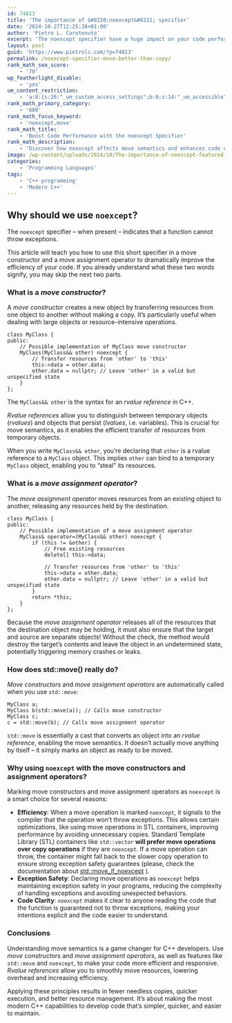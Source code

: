 ```yaml
---
id: 74813
title: 'The importance of &#8220;noexcept&#8221; specifier'
date: '2024-10-27T12:25:38+01:00'
author: 'Pietro L. Carotenuto'
excerpt: 'The noexcept specifier have a huge impact on your code performance. Let''s briefly try to understand why.'
layout: post
guid: 'https://www.pietrolc.com/?p=74813'
permalink: /noexcept-specifier-move-better-than-copy/
rank_math_seo_score:
    - '70'
wp_featherlight_disable:
    - 'yes'
um_content_restriction:
    - 'a:8:{s:26:"_um_custom_access_settings";b:0;s:14:"_um_accessible";i:0;s:28:"_um_access_hide_from_queries";b:0;s:19:"_um_noaccess_action";i:0;s:30:"_um_restrict_by_custom_message";i:0;s:27:"_um_restrict_custom_message";s:0:"";s:19:"_um_access_redirect";i:0;s:23:"_um_access_redirect_url";s:0:"";}'
rank_math_primary_category:
    - '680'
rank_math_focus_keyword:
    - 'noexcept,move'
rank_math_title:
    - 'Boost Code Performance with the noexcept Specifier'
rank_math_description:
    - 'Discover how noexcept affects move semantics and enhances code efficiency for engineers. Optimize your C++ performance today.'
image: /wp-content/uploads/2024/10/The-importance-of-noexcept-featured-image.png
categories:
    - 'Programming Languages'
tags:
    - 'C++ programming'
    - 'Modern C++'
---
```


## Why should we use `noexcept`?

The `noexcept` specifier – when present – indicates that a function cannot throw exceptions.

This article will teach you how to use this short specifier in a move constructor and a move assignment operator to dramatically improve the efficiency of your code. If you already understand what these two words signify, you may skip the next two parts.

### What is a *move constructor*?

A *move constructor* creates a new object by transferring resources from one object to another without making a copy. It’s particularly useful when dealing with large objects or resource-intensive operations.

```
class MyClass {
public:
    // Possible implementation of MyClass move constructor
    MyClass(MyClass&& other) noexcept {
        // Transfer resources from 'other' to 'this'
        this->data = other.data;
        other.data = nullptr; // Leave 'other' in a valid but unspecified state
    }
};
```

The `MyClass&& other` is the syntax for an *rvalue reference* in C++.

*Rvalue references* allow you to distinguish between temporary objects (*rvalues*) and objects that persist (*lvalues*, i.e. variables). This is crucial for move semantics, as it enables the efficient transfer of resources from temporary objects.

When you write `MyClass&& other`, you’re declaring that `other` is a rvalue reference to a `MyClass` object. This implies `other` can bind to a temporary `MyClass` object, enabling you to “steal” its resources.

### What is a *move assignment operator*?

The *move assignment operator* moves resources from an existing object to another, releasing any resources held by the destination.

```
class MyClass {
public:
    // Possible implementation of a move assignment operator
    MyClass& operator=(MyClass&& other) noexcept {
        if (this != &other) {
            // Free existing resources
            delete[] this->data;

            // Transfer resources from 'other' to 'this'
            this->data = other.data;
            other.data = nullptr; // Leave 'other' in a valid but unspecified state
        }
        return *this;
    }
};
```

Because the *move assignment operator* releases all of the resources that the destination object may be holding, it must also ensure that the target and source are separate objects! Without the check, the method would destroy the target’s contents and leave the object in an undetermined state, potentially triggering memory crashes or leaks.

### How does std::move() really do?

*Move constructors* and *move assignment operators* are automatically called when you use `std::move`:

```
MyClass a;
MyClass b(std::move(a)); // Calls move constructor
MyClass c;
c = std::move(b); // Calls move assignment operator
```

`std::move` is essentially a cast that converts an object into an *rvalue reference*, enabling the move semantics. It doesn’t actually move anything by itself – it simply marks an object as ready to be moved.

### Why using `noexcept` with the move constructors and assignment operators?

Marking move constructors and move assignment operators as `noexcept` is a smart choice for several reasons:

- **Efficiency**: When a move operation is marked `noexcept`, it signals to the compiler that the operation won’t throw exceptions. This allows certain optimizations, like using move operations in STL containers, improving performance by avoiding unnecessary copies. Standard Template Library (STL) containers like `std::vector` **will prefer move operations over copy operations** if they are `noexcept`. If a move operation can throw, the container might fall back to the slower copy operation to ensure strong exception safety guarantees (please, check the documentation about [std::move\_if\_noexcept](https://en.cppreference.com/w/cpp/utility/move_if_noexcept) ).
- **Exception Safety**: Declaring move operations as `noexcept` helps maintaining exception safety in your programs, reducing the complexity of handling exceptions and avoiding unexpected behaviors.
- **Code Clarity**: `noexcept` makes it clear to anyone reading the code that the function is guaranteed not to throw exceptions, making your intentions explicit and the code easier to understand.

### Conclusions

Understanding move semantics is a game changer for C++ developers. Use *move constructors* and *move assignment operators*, as well as features like `std::move` and `noexcept`, to make your code more efficient and responsive. *Rvalue references* allow you to smoothly move resources, lowering overhead and increasing efficiency.

Applying these principles results in fewer needless copies, quicker execution, and better resource management. It’s about making the most modern C++ capabilities to develop code that’s simpler, quicker, and easier to maintain.